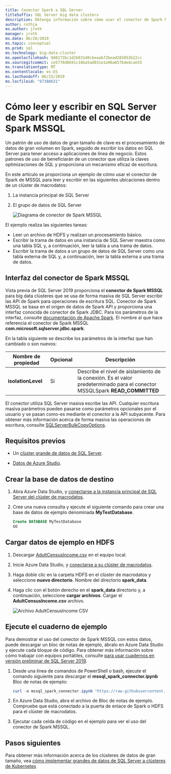 ```yaml
---
title: Conectar Spark a SQL Server
titleSuffix: SQL Server big data clusters
description: Obtenga información sobre cómo usar el conector de Spark MSSQL en Spark para leer y escribir en SQL Server.
author: rothja
ms.author: jroth
manager: jroth
ms.date: 06/26/2019
ms.topic: conceptual
ms.prod: sql
ms.technology: big-data-cluster
ms.openlocfilehash: 9d8172bc1d2b831d0cbeaab72bead283853b22cc
ms.sourcegitcommit: ce5770d8b91c18ba5ad031e1a96a657bde4cae55
ms.translationtype: MT
ms.contentlocale: es-ES
ms.lasthandoff: 06/25/2019
ms.locfileid: "67388631"
---
```

# <a name="how-to-read-and-write-to-sql-server-from-spark-using-the-mssql-spark-connector"></a>Cómo leer y escribir en SQL Server de Spark mediante el conector de Spark MSSQL

Un patrón de uso de datos de gran tamaño de clave es el procesamiento de datos de gran volumen en Spark, seguido de escribir los datos en SQL Server para tener acceso a aplicaciones de línea de negocio. Estos patrones de uso de beneficiarán de un conector que utiliza la claves optimizaciones de SQL y proporciona un mecanismo eficaz de escritura.

En este artículo se proporciona un ejemplo de cómo usar el conector de Spark de MSSQL para leer y escribir en las siguientes ubicaciones dentro de un clúster de macrodatos:

1. La instancia principal de SQL Server
1. El grupo de datos de SQL Server

   ![Diagrama de conector de Spark MSSQL](./media/spark-mssql-connector/mssql-spark-connector-diagram.png)

El ejemplo realiza las siguientes tareas:

- Leer un archivo de HDFS y realizan un procesamiento básico.
- Escribir la trama de datos en una instancia de SQL Server maestra como una tabla SQL y, a continuación, leer la tabla a una trama de datos.
- Escribir la trama de datos a un grupo de datos de SQL Server como una tabla externa de SQL y, a continuación, leer la tabla externa a una trama de datos.

## <a name="mssql-spark-connector-interface"></a>Interfaz del conector de Spark MSSQL

Vista previa de SQL Server 2019 proporciona el **conector de Spark MSSQL** para big data clústeres que se usa de forma masiva de SQL Server escribir las API de Spark para operaciones de escritura SQL. Conector de Spark MSSQL se basa en el origen de datos de Spark API y proporciona una interfaz conocida de conector de Spark JDBC. Para los parámetros de la interfaz, consulte [documentación de Apache Spark](http://spark.apache.org/docs/latest/sql-data-sources-jdbc.html). El nombre al que hace referencia el conector de Spark MSSQL **com.microsoft.sqlserver.jdbc.spark**.

En la tabla siguiente se describe los parámetros de la interfaz que han cambiado o son nuevos:

| Nombre de propiedad | Opcional | Descripción |
|---|---|---|
| **isolationLevel** | Sí | Describe el nivel de aislamiento de la conexión. Es el valor predeterminado para el conector MSSQLSpark **READ_COMMITTED** |

El conector utiliza SQL Server masiva escribe las API. Cualquier escritura masiva parámetros pueden pasarse como parámetros opcionales por el usuario y se pasan como-es mediante el conector a la API subyacente. Para obtener más información acerca de forma masiva las operaciones de escritura, consulte [SQLServerBulkCopyOptions]( ../connect/jdbc/using-bulk-copy-with-the-jdbc-driver.md#sqlserverbulkcopyoptions).

## <a name="prerequisites"></a>Requisitos previos

- Un [clúster grande de datos de SQL Server](deploy-get-started.md).

- [Datos de Azure Studio](../azure-data-studio/download.md).

## <a name="create-the-target-database"></a>Crear la base de datos de destino

1. Abra Azure Data Studio, y [conectarse a la instancia principal de SQL Server del clúster de macrodatos](connect-to-big-data-cluster.md).

1. Cree una nueva consulta y ejecute el siguiente comando para crear una base de datos de ejemplo denominada **MyTestDatabase**.

   ```sql
   Create DATABASE MyTestDatabase
   GO
   ```

## <a name="load-sample-data-into-hdfs"></a>Cargar datos de ejemplo en HDFS

1. Descargar [AdultCensusIncome.csv](https://amldockerdatasets.azureedge.net/AdultCensusIncome.csv) en el equipo local.

1. Inicie Azure Data Studio, y [conectarse a su clúster de macrodatos](connect-to-big-data-cluster.md).

1. Haga doble clic en la carpeta HDFS en el clúster de macrodatos y seleccione **nuevo directorio**. Nombre del directorio **spark_data**.

1. Haga clic con el botón derecho en el **spark_data** directorio y, a continuación, seleccione **cargar archivos**. Cargar el **AdultCensusIncome.csv** archivo.

   ![Archivo AdultCensusIncome CSV](./media/spark-mssql-connector/spark_data.png)

## <a name="run-the-sample-notebook"></a>Ejecute el cuaderno de ejemplo

Para demostrar el uso del conector de Spark MSSQL con estos datos, puede descargar un bloc de notas de ejemplo, ábralo en Azure Data Studio y ejecute cada bloque de código. Para obtener más información sobre cómo trabajar con equipos portátiles, consulte [para usar cuadernos en versión preliminar de SQL Server 2019](notebooks-guidance.md).

1. Desde una línea de comandos de PowerShell o bash, ejecute el comando siguiente para descargar el **mssql_spark_connector.ipynb** Bloc de notas de ejemplo:

   ```PowerShell
   curl -o mssql_spark_connector.ipynb "https://raw.githubusercontent.com/Microsoft/sql-server-samples/master/samples/features/sql-big-data-cluster/spark/spark_to_sql/mssql_spark_connector.ipynb"
   ```

1. En Azure Data Studio, abra el archivo de Bloc de notas de ejemplo. Compruebe que está conectado a la puerta de enlace de Spark o HDFS para el clúster de macrodatos.

1. Ejecutar cada celda de código en el ejemplo para ver el uso del conector de Spark MSSQL.

## <a name="next-steps"></a>Pasos siguientes

Para obtener más información acerca de los clústeres de datos de gran tamaño, vea [cómo implementar grandes de datos de SQL Server a clústeres de Kubernetes](deployment-guidance.md)
